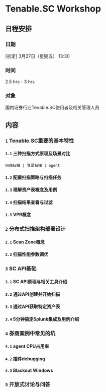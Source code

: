 # Tenable.SC Workshop

## 日程安排

### 日期

[初定] 3月27日（星期五） 13:30 

### 时间

2.5 hrs - 3 hrs

### 对象
国内证券行业Tenable.SC使用者及相关管理人员

## 内容

### `1` Tenable.SC重要的基本特性

#### `1.1` 三种扫描方式原理及场景对比

`网络扫描 | 登录扫描 | agent`

#### `1.2` 配置扫描策略与扫描任务

#### `1.3` 理解资产表概念及用例

#### `1.4` 扫描结果查看与过滤

#### `1.5` VPR概念

### `2` 分布式扫描架构部署设计

#### `2.1` Scan Zone概念

#### `2.2` 扫描性能参数调优

### `3` SC API基础

#### `3.1` SC API原理与相关工具介绍

#### `3.2` 通过API创建并开始扫描

#### `3.3` 通过API获取特定资产表

#### `3.4` 5分钟搞定Splunk集成及用例介绍

### `4` 券商案例中常见的坑

#### `4.1` agent CPU占用率

#### `4.2` 插件debugging

#### `4.3` Blackout Windows

### `5` 开放式讨论与问答 
